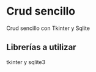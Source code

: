 # Crud sencillo ##
Crud sencillo con Tkinter y Sqlite

## Librerías a utilizar ###
tkinter y sqlite3
